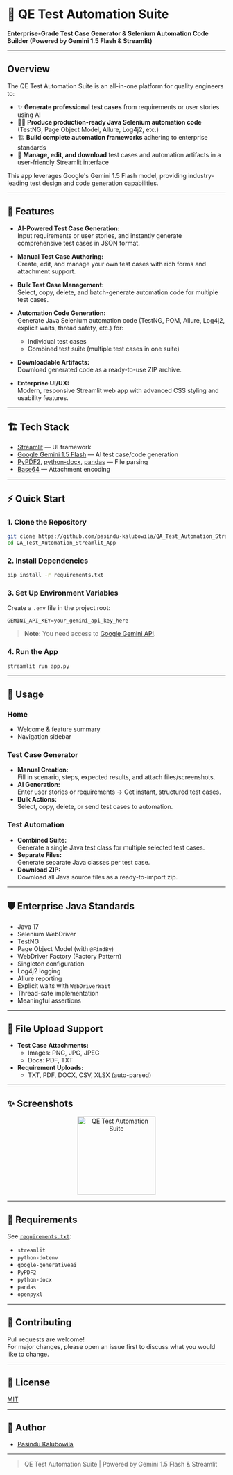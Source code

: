 # 🤖 QE Test Automation Suite

**Enterprise-Grade Test Case Generator & Selenium Automation Code Builder (Powered by Gemini 1.5 Flash & Streamlit)**

---

## Overview

The QE Test Automation Suite is an all-in-one platform for quality engineers to:

- ✨ **Generate professional test cases** from requirements or user stories using AI
- 🧑‍💻 **Produce production-ready Java Selenium automation code** (TestNG, Page Object Model, Allure, Log4j2, etc.)
- 🏗️ **Build complete automation frameworks** adhering to enterprise standards
- 📄 **Manage, edit, and download** test cases and automation artifacts in a user-friendly Streamlit interface

This app leverages Google's Gemini 1.5 Flash model, providing industry-leading test design and code generation capabilities.

---

## 🚀 Features

- **AI-Powered Test Case Generation:**  
  Input requirements or user stories, and instantly generate comprehensive test cases in JSON format.

- **Manual Test Case Authoring:**  
  Create, edit, and manage your own test cases with rich forms and attachment support.

- **Bulk Test Case Management:**  
  Select, copy, delete, and batch-generate automation code for multiple test cases.

- **Automation Code Generation:**  
  Generate Java Selenium automation code (TestNG, POM, Allure, Log4j2, explicit waits, thread safety, etc.) for:
  - Individual test cases
  - Combined test suite (multiple test cases in one suite)

- **Downloadable Artifacts:**  
  Download generated code as a ready-to-use ZIP archive.

- **Enterprise UI/UX:**  
  Modern, responsive Streamlit web app with advanced CSS styling and usability features.

---

## 🏗️ Tech Stack

- [Streamlit](https://streamlit.io/) — UI framework
- [Google Gemini 1.5 Flash](https://ai.google.dev/) — AI test case/code generation
- [PyPDF2](https://pypi.org/project/pypdf2/), [python-docx](https://pypi.org/project/python-docx/), [pandas](https://pandas.pydata.org/) — File parsing
- [Base64](https://docs.python.org/3/library/base64.html) — Attachment encoding

---

## ⚡ Quick Start

### 1. Clone the Repository

```bash
git clone https://github.com/pasindu-kalubowila/QA_Test_Automation_Streamlit_App.git
cd QA_Test_Automation_Streamlit_App
```

### 2. Install Dependencies

```bash
pip install -r requirements.txt
```

### 3. Set Up Environment Variables

Create a `.env` file in the project root:

```env
GEMINI_API_KEY=your_gemini_api_key_here
```

> **Note:** You need access to [Google Gemini API](https://makersuite.google.com/app/apikey).

### 4. Run the App

```bash
streamlit run app.py
```

---

## 🧪 Usage

### Home

- Welcome & feature summary
- Navigation sidebar

### Test Case Generator

- **Manual Creation:**  
  Fill in scenario, steps, expected results, and attach files/screenshots.
- **AI Generation:**  
  Enter user stories or requirements → Get instant, structured test cases.
- **Bulk Actions:**  
  Select, copy, delete, or send test cases to automation.

### Test Automation

- **Combined Suite:**  
  Generate a single Java test class for multiple selected test cases.
- **Separate Files:**  
  Generate separate Java classes per test case.
- **Download ZIP:**  
  Download all Java source files as a ready-to-import zip.

---

## 🛡️ Enterprise Java Standards

- Java 17
- Selenium WebDriver
- TestNG
- Page Object Model (with `@FindBy`)
- WebDriver Factory (Factory Pattern)
- Singleton configuration
- Log4j2 logging
- Allure reporting
- Explicit waits with `WebDriverWait`
- Thread-safe implementation
- Meaningful assertions

---

## 📂 File Upload Support

- **Test Case Attachments:**  
  - Images: PNG, JPG, JPEG
  - Docs: PDF, TXT
- **Requirement Uploads:**  
  - TXT, PDF, DOCX, CSV, XLSX (auto-parsed)

---

## ✨ Screenshots

<p align="center">
  <img src="https://cdn-icons-png.flaticon.com/512/1046/1046784.png" width="180" alt="QE Test Automation Suite">
</p>

---

## 📝 Requirements

See [`requirements.txt`](./requirements.txt):

- `streamlit`
- `python-dotenv`
- `google-generativeai`
- `PyPDF2`
- `python-docx`
- `pandas`
- `openpyxl`

---

## 🙌 Contributing

Pull requests are welcome!  
For major changes, please open an issue first to discuss what you would like to change.

---

## 📄 License

[MIT](LICENSE)

---

## 👤 Author

- [Pasindu Kalubowila](https://github.com/pasindu-kalubowila)

---

> QE Test Automation Suite | Powered by Gemini 1.5 Flash & Streamlit
